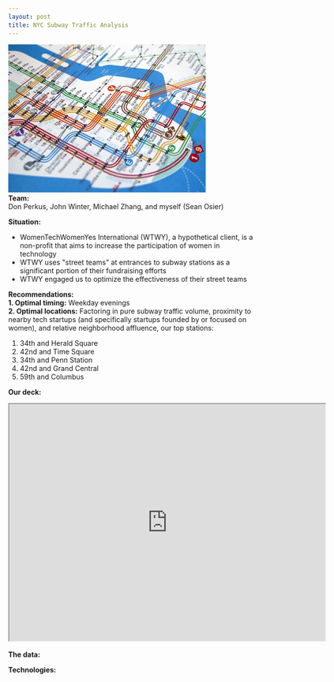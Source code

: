 ```yaml
---
layout: post
title: NYC Subway Traffic Analysis
---
```


![NYC Subway](/images/subway.jpg "NYC Subway")  
**Team:**  
Don Perkus, John Winter, Michael Zhang, and myself (Sean Osier)

**Situation:**
- WomenTechWomenYes International (WTWY), a hypothetical client, is a non-profit that aims to increase the participation of women in technology
- WTWY uses "street teams" at entrances to subway stations as a significant portion of their fundraising efforts
- WTWY engaged us to optimize the effectiveness of their street teams

**Recommendations:**  
**1. Optimal timing:** Weekday evenings  
**2. Optimal locations:** Factoring in pure subway traffic volume, proximity to nearby tech startups (and specifically  startups founded by or focused on women), and relative neighborhood affluence, our top stations:
  1. 34th and Herald Square
  2. 42nd and Time Square
  3. 34th and Penn Station
  4. 42nd and Grand Central
  5. 59th and Columbus

**Our deck:**  
<iframe src="https://drive.google.com/a/seanosier.com/file/d/0B90v2XyX9nIARzZiQWUtQ2E1R1k/preview" width="640" height="480"></iframe>

**The data:**  

**Technologies:** 
